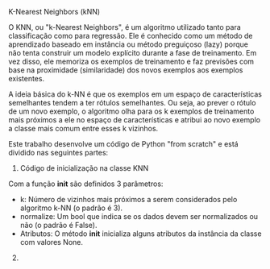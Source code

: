 K-Nearest Neighbors (kNN)

O KNN, ou "k-Nearest Neighbors", é um algoritmo utilizado tanto para classificação como para regressão. Ele é conhecido como um método de aprendizado baseado em instância ou método preguiçoso (lazy) porque não tenta construir um modelo explícito durante a fase de treinamento. Em vez disso, ele memoriza os exemplos de treinamento e faz previsões com base na proximidade (similaridade) dos novos exemplos aos exemplos existentes.

A ideia básica do k-NN é que os exemplos em um espaço de características semelhantes tendem a ter rótulos semelhantes. Ou seja, ao prever o rótulo de um novo exemplo, o algoritmo olha para os k exemplos de treinamento mais próximos a ele no espaço de características e atribui ao novo exemplo a classe mais comum entre esses k vizinhos.  

Este trabalho desenvolve um código de Python "from scratch" e está dividido nas seguintes partes:

1. Código de inicialização na classe KNN

Com a função __init__ são definidos 3 parâmetros: 
  - k: Número de vizinhos mais próximos a serem considerados pelo algoritmo k-NN (o padrão é 3).
  - normalize: Um bool que indica se os dados devem ser normalizados ou não (o padrão é False).
  - Atributos: O método __init__ inicializa alguns atributos da instância da classe com valores None.

2. 

